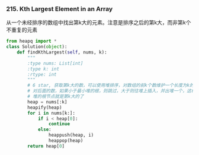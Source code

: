 ### 215. Kth Largest Element in an Array 
从一个未经排序的数组中找出第k大的元素。注意是排序之后的第k大，而非第k个不重复的元素


```python
from heapq import *
class Solution(object):
    def findKthLargest(self, nums, k):
        """
        :type nums: List[int]
        :type k: int
        :rtype: int
        """
        # 6 star, 获取第k大的数，可以使用堆排序，对数组的前k个数维护一个长度为k的最小堆，然后
        # 对后面的数，如果小于最小堆的根，则跳过，大于则往堆上插入，并出堆一个，这样循环到最后，
        # 堆的根节点就是第k大的了
        heap = nums[:k]
        heapify(heap)
        for i in nums[k:]:
            if i < heap[0]:
                continue
            else:
                heappush(heap, i)
                heappop(heap)
        return heap[0]

```